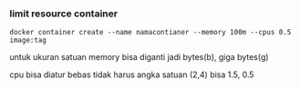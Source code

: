 ### limit resource container
```
docker container create --name namacontianer --memory 100m --cpus 0.5 image:tag
```
untuk ukuran satuan memory bisa diganti jadi bytes(b), giga bytes(g)

cpu bisa diatur bebas tidak harus angka satuan (2,4) bisa 1.5, 0.5

